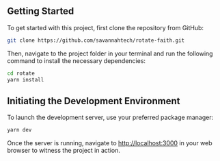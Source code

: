 

## Getting Started

To get started with this project, first clone the repository from GitHub:

```bash
git clone https://github.com/savannahtech/rotate-faith.git
```

Then, navigate to the project folder in your terminal and run the following command to install the necessary dependencies:

```bash
cd rotate
yarn install
```

## Initiating the Development Environment

To launch the development server, use your preferred package manager:

```bash
yarn dev
```

Once the server is running, navigate to [http://localhost:3000](http://localhost:3000) in your web browser to witness the project in action.
